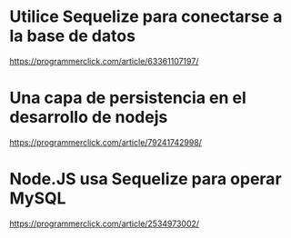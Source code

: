 # Utilice Sequelize para conectarse a la base de datos
https://programmerclick.com/article/63361107197/

# Una capa de persistencia en el desarrollo de nodejs
https://programmerclick.com/article/79241742998/

# Node.JS usa Sequelize para operar MySQL
https://programmerclick.com/article/2534973002/
